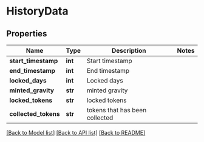 # HistoryData

## Properties
Name | Type | Description | Notes
------------ | ------------- | ------------- | -------------
**start_timestamp** | **int** | Start timestamp | 
**end_timestamp** | **int** | End timestamp | 
**locked_days** | **int** | Locked days | 
**minted_gravity** | **str** | minted gravity | 
**locked_tokens** | **str** | locked tokens | 
**collected_tokens** | **str** | tokens that has been collected | 

[[Back to Model list]](../README.md#documentation-for-models) [[Back to API list]](../README.md#documentation-for-api-endpoints) [[Back to README]](../README.md)

